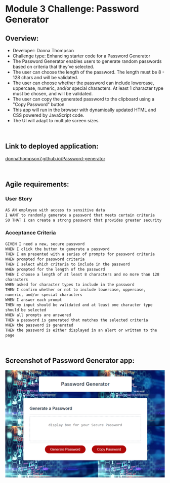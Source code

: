 # Module 3 Challenge: Password Generator

## Overview:
* Developer: Donna Thompson
* Challenge type: Enhancing starter code for a Password Generator
* The Password Generator enables users to generate random passwords based on criteria that they’ve selected. 
* The user can choose the length of the password. The length must be 8 - 128 chars and will be validated.
* The user can choose whether the password can include lowercase, uppercase, numeric, and/or special characters. At least 1 character type must be chosen, and will be validated.
* The user can copy the generated password to the clipboard using a "Copy Password" button
* This app will run in the browser with dynamically updated HTML and CSS powered by JavaScript code. 
* The UI will adapt to multiple screen sizes.

<br/>

## Link to deployed application:
[donnathompson7.github.io/Password-generator](https://donnathompson7.github.io/Password-generator)

<br/>
 
## Agile requirements:
### User Story

```
AS AN employee with access to sensitive data
I WANT to randomly generate a password that meets certain criteria
SO THAT I can create a strong password that provides greater security
```

### Acceptance Criteria

```
GIVEN I need a new, secure password
WHEN I click the button to generate a password
THEN I am presented with a series of prompts for password criteria
WHEN prompted for password criteria
THEN I select which criteria to include in the password
WHEN prompted for the length of the password
THEN I choose a length of at least 8 characters and no more than 128 characters
WHEN asked for character types to include in the password
THEN I confirm whether or not to include lowercase, uppercase, numeric, and/or special characters
WHEN I answer each prompt
THEN my input should be validated and at least one character type should be selected
WHEN all prompts are answered
THEN a password is generated that matches the selected criteria
WHEN the password is generated
THEN the password is either displayed in an alert or written to the page
```

<br/>

## Screenshot of Password Generator app:
![Password Generator app](./assets/images/PasswordGenerator_pic.png)
